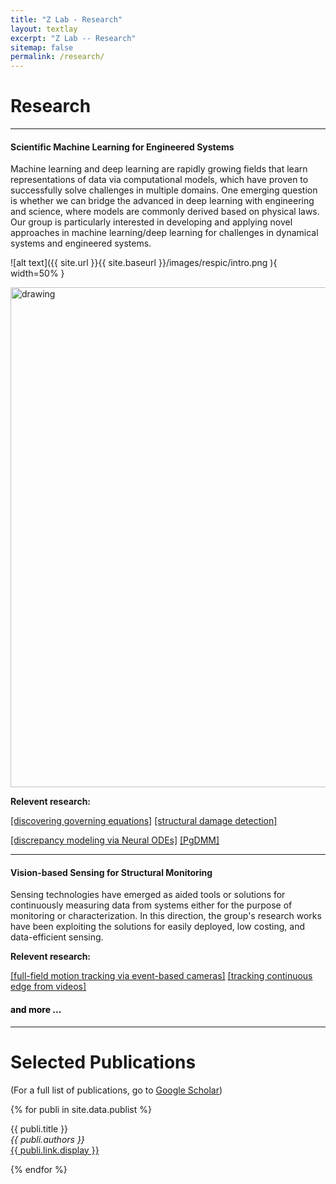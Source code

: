 ```yaml
---
title: "Z Lab - Research"
layout: textlay
excerpt: "Z Lab -- Research"
sitemap: false
permalink: /research/
---
```


# Research

---

#### **Scientific Machine Learning for Engineered Systems**
<!-- Faced with a fundamental shift in both complexity and volume of the data, scientists have been struggling in finding ways to automate both analyses, and possibly the interpretation of the datasets.  Machine Learning is a rapidly evolving field that has proven to be extremely efficient in solving challenges in multiple domains including signal processing, vision, self-driving, gaming, health and robotics. One may ask whether we can leverage the advances in machine learning and statistics for science. Our group specializes in applying and developing novel methods in machine learning on astrophysical challenges. -->

Machine learning and deep learning are rapidly growing fields that learn representations of data via computational models, which have proven to successfully solve challenges in multiple domains. One emerging question is whether we can bridge the advanced in deep learning with engineering and science, where models are commonly derived based on physical laws. Our group is particularly interested in developing and applying novel approaches in machine learning/deep learning for challenges in dynamical systems and engineered systems.

![alt text]({{ site.url }}{{ site.baseurl }}/images/respic/intro.png ){ width=50% }



<!-- <figure class="fourth">
  <img src="{{ site.url }}{{ site.baseurl }}/images/respic/intro.png" alt="drawing" style="width: 800px">
</figure> -->


<img src="{{ site.url }}{{ site.baseurl }}/images/respic/intro.png" alt="drawing" style="width: 800px">


**Relevent research:**

[[discovering governing equations]](https://www.sciencedirect.com/science/article/pii/S0888327018305727)
[[structural damage detection]](https://doi.org/10.1002/stc.2306)

[[discrepancy modeling via Neural ODEs]](https://www.sciencedirect.com/science/article/pii/S0022460X21002686)
[[PgDMM]](https://arxiv.org/abs/2110.08607)

---

#### **Vision-based Sensing for Structural Monitoring**

Sensing technologies have emerged as aided tools or solutions for continuously measuring data from systems either for the purpose of monitoring or characterization. In this direction, the group's research works have been exploiting the solutions for easily deployed, low costing, and data-efficient sensing.


**Relevent research:**

[[full-field motion tracking via event-based cameras]](https://www.sciencedirect.com/science/article/pii/S0888327020302910)
[[tracking continuous edge from videos]](https://doi.org/10.1016/j.ymssp.2020.106847)

#### <font color="black">and more ... </font>

---

# Selected Publications

(For a full list of publications, go to [Google Scholar](https://scholar.google.ch/citations?user=LuwuuVQAAAAJ&hl=en&authuser=1))

{% for publi in site.data.publist %}

  {{ publi.title }} <br />
  <em>{{ publi.authors }} </em><br /><a href="{{ publi.link.url }}">{{ publi.link.display }}</a>

{% endfor %}



<!-- ### ... and more. -->
